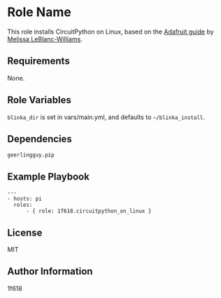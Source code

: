 Role Name
=========

This role installs CircuitPython on Linux, based on the [Adafruit guide](https://learn.adafruit.com/circuitpython-on-raspberrypi-linux/installing-circuitpython-on-raspberry-pi) by [Melissa LeBlanc-Williams](https://learn.adafruit.com/u/MakerMelissa).

Requirements
------------

None.

Role Variables
--------------

`blinka_dir` is set in vars/main.yml, and defaults to `~/blinka_install`.

Dependencies
------------

`geerlingguy.pip`

Example Playbook
----------------

```
---
- hosts: pi
  roles:
      - { role: 1f618.circuitpython_on_linux }
```

License
-------

MIT

Author Information
------------------

1f618
